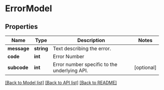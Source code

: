 # ErrorModel

## Properties
Name | Type | Description | Notes
------------ | ------------- | ------------- | -------------
**message** | **string** | Text describing the error. | 
**code** | **int** | Error Number | 
**subcode** | **int** | Error number specific to the underlying API. | [optional] 

[[Back to Model list]](../README.md#documentation-for-models) [[Back to API list]](../README.md#documentation-for-api-endpoints) [[Back to README]](../README.md)

